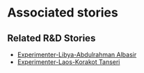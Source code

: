 # Associated stories

<!-- !!DO NOT REMOVE!! start autogenerated hyperlinks -->
## Related R&D Stories
- [Experimenter\-Libya\-Abdulrahman Albasir](/stories/?doc=Experimenters_LBY)
- [Experimenter\-Laos\-Korakot Tanseri](/stories/?doc=Experimenters_LAO)
<!-- !!DO NOT REMOVE!! end autogenerated hyperlinks -->